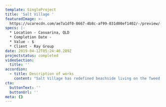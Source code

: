 ```yaml
---
template: SingleProject
title: 'Salt Village '
featuredImage: >-
  https://ucarecdn.com/ae7a1df0-8667-4b8c-af99-031d00ef1402/-/preview/-/enhance/50/
specs: |-
  * Location - Casuarina, QLD
  * Completion Date - 
  * Value - $
  * Client - Ray Group
date: 2019-04-12T05:24:40.289Z
projectstatus: completed
videoSection:
  title: ''
accordion:
  - title: Description of works
    content: "Salt Village has redefined beachside living on the Tweed Coast. SEE Civil delivered the earthworks and civil works associated with Salt Village in a difficult earth working environment.  \r\n\nThe project required around 1 million tonnes of sand to be moved across 7.5 kilometres to fill a 700,000 cubic metre hole. SEE Civil identified that this could be achieved through pumping rather than a traditional trucking method to reduce impacts. SEE Civil designed and constructed at silenced dredge at their sand pit in order to move the sand without detrimental impacts to nearby neighbours."
cta:
  buttonText: ''
  buttonUrl: ''
meta: {}
---
```


